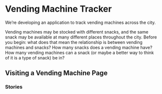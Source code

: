 # Vending Machine Tracker

We’re developing an application to track vending machines across the city.

Vending machines may be stocked with different snacks, and the same snack may be available at many different places throughout the city. Before you begin: what does that mean the relationship is between vending machines and snacks? How many snacks does a vending machine have? How many vending machines can a snack (or maybe a better way to think of it is a type of snack) be in?

## Visiting a Vending Machine Page

### Stories

<!-- ```
As a user
When I visit a specific vending machine page
I see the name of all of the snacks associated with that vending machine along with their price
``` -->
<!--
```
As a user
When I visit a specific vending machine page
I also see an average price for all of the snacks in that machine
```

### Example
```Don's Mixed Drinks
Snacks
* White Castle Burger: $3.50
* Pop Rocks: $1.50
* Flaming Hot Cheetos: $2.50
Average Price: $2.50
``` -->
<!-- 
## Visiting a Snack Page

### Story

```
As a user
When I visit a specific snack page
I see the name of that snack
I see the price for that snack
I see a list of locations with vending machines that carry that snack
I see the average price for snacks in those vending machines
And I see a count of the different kinds of items in that vending machine.
```

### Example

```
Flaming Hot Cheetos
Price: $2.50
Locations
* Don's Mixed Drinks (3 kinds of snacks, average price of $2.50)
* Turing Basement (2 kinds of snacks, average price of $3.00)
``` -->
